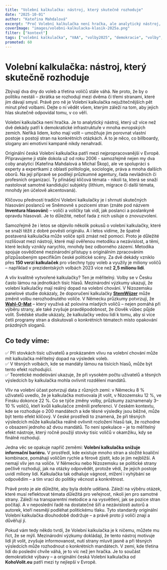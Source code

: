 ```yaml
---
title: "Volební kalkulačka: nástroj, který skutečně rozhoduje"
date: "2025-10-01"
author: "Kateřina Mahdalová"
excerpt: "Proč Volební kalkulačka není hračka, ale analytický nástroj, který může rozhodnout i o mandátech ve Sněmovně."
coverImage: "images/volebni-kalkulacka-klasik-2025a.png"
filter: ["kontext"]
tags: ["volební kalkulačka", "VAA", "volby2025", "demokracie", "volby", "sněmovna"]
promoted: 60
---
```

# Volební kalkulačka: nástroj, který skutečně rozhoduje

Zbývají dva dny do voleb a třetina voličů stále váhá. Ne proto, že by o politiku nestáli – zkrátka se rozhodují mezi dvěma či třemi stranami, které jim dávají smysl. Právě pro ně je Volební kalkulačka nejužitečnějších pět minut před volbami. Dejte o ní vědět všem, kterým záleží na tom, aby jejich hlas skutečně odpovídal tomu, v co věří.

Volební kalkulačka není hračka. Je to analytický nástroj, který už více než dvě dekády patří k demokratické infrastruktuře v mnoha evropských zemích. Neříká lidem, koho mají volit – umožňuje jim porovnat vlastní postoje s postoji stran na konkrétních otázkách. A to je něco, co billboardy, slogany ani emotivní kampaně nikdy nenahradí.

Originální česká Volební kalkulačka patří mezi nejpropracovanější v Evropě. Připravujeme ji stále dokola už od roku 2006 - samozřejmě nejen my dva coby analytici (Kateřina Mahdalová a Michal Škop), ale ve spolupráci s experty a expertkami z oblastí politologie, sociologie, práva a mnoha dalších oborů. Na její přípravě se podílejí průzkumné agentury, řada nevládních či profesních organizací. Ty přinášejí klíčová témata - nikoli ta, která se snaží nastolovat samotné kandidující subjekty (lithium, migrace či další témata, mnohdy jen účelově akcentovaná).

Klíčovou předností tradiční Volební kalkulačky je i shrnutí skutečných hlasování poslanců ve Sněmovně s pozicemi stran (znáte pod názvem **Inventura hlasování**) – voliči a voličky tak vidí, jak poslanci a poslankyně opravdu hlasovali. Je to důležité, neboť řada z nich usiluje o znovuzvolení.

Samozřejmě že i letos se objevilo několik pokusů o volební kalkulačky, které se snaží těžit z dobré pověsti originálu. A i letos vidíme, že špatně postavená kalkulačka může voliče spíš zmást než pomoci. Proto je důležité rozlišovat mezi nástroji, které mají ověřenou metodiku a nezávislost, a těmi, které leckdy vznikly narychlo, mnohdy bez odborného zázemí. Metodika spojuje osvědčené mezinárodní přístupy s originálním zpracováním přizpůsobeným specifikům české politické scény. Za dvě dekády vzniklo přes **150 verzí kalkulaček** pro všechny typy voleb a využily je miliony voličů – například v prezidentských volbách 2023 více než **2,5 milionu lidí**.

A vliv kvalitně vytvořené kalkulačky? Ten je měřitelný. Volby se v Česku často lámou na jednotkách tisíc hlasů. Mezinárodní výzkumy ukazují, že volební kalkulačky mají reálný dopad na volební chování. V Nizozemsku panelové studie dokázaly, že doporučení kalkulačky [**StemWijzer**](https://en.wikipedia.org/wiki/StemWijzer) může změnit volbu nerozhodnutého voliče. V Německu průzkumy potvrzují, že [**Wahl-O-Mat**](https://en.wikipedia.org/wiki/Wahl-O-Mat) – který využívá až polovina mladých voličů – nejen pomáhá při výběru strany, ale také zvyšuje pravděpodobnost, že člověk vůbec půjde volit. Švédské studie ukázaly, že kalkulačky vedou lidi k tomu, aby si více četli programy stran a diskutovali o konkrétních tématech místo opakování prázdných sloganů.

## Co tedy víme:

 ✅ Při stovkách tisíc uživatelů a prokázaném vlivu na volební chování může mít kalkulačka měřitelný dopad na výsledek voleb.  
 ✅ V těsných volbách, kde se mandáty lámou na tisících hlasů, může být tento efekt rozhodující.  
 ✅ Teoretické modelování ukazuje, že při vysokém počtu uživatelů a těsných výsledcích by kalkulačka mohla ovlivnit rozdělení mandátů.  

Vliv na volební účast potvrzují data z různých zemí: v Německu 8 % uživatelů uvedlo, že je kalkulačka motivovala jít volit, v Nizozemsku 12 %, ve Finsku dokonce 22 %. Co se týče změny volby, průzkumy zaznamenaly 3–10 % voličů, kteří kvůli kalkulačce změnili preferenci. V českém kontextu, kde se rozhoduje o 200 mandátech a kde těsné výsledky jsou běžné, může být tento efekt klíčový. V české prostředí to znamená, že při těsných výsledcích může kalkulačka reálně ovlivnit rozložení hlasů tak, že rozhodne o obsazení jednoho až dvou mandátů. To není spekulace – je to měřitelný efekt nástroje, který ročně použijí stovky tisíc voličů v okamžiku, kdy se finálně rozhodují.

Jedna věc se opakuje napříč zeměmi: **Volební kalkulačka snižuje informační bariéru.** V prostředí, kde existuje mnoho stran a složité koaliční kombinace, pomáhají voličům rychle a férově zjistit, kdo je jim nejbližší. A nemají vliv jen na voliče. V Německu nebo Nizozemsku se politické strany pečlivě rozhodují, jak na otázky odpovědět, protože vědí, že jejich postoje uvidí miliony lidí. Kalkulačka tak odhaluje vágnost, mlžení i vyhýbání se odpovědím – a tím vrací do politiky věcnost a konkrétnost.

Právě proto je ale důležité, aby byla dobře udělaná. Záleží na výběru otázek, které musí reflektovat témata důležitá pro veřejnost, nikoli jen pro samotné strany. Záleží na transparentní metodice a na vysvětlení, jak se pozice stran počítají. A v neposlední řadě na dostatečné šíři a nezávislosti autorů a autorek, kteří nesmějí podléhat politickému tlaku. Tyto standardy originální Volební kalkulačka dlouhodobě dodržuje – a právě proto ji voliči znají a důvěřují jí.

Pokud vám tedy někdo tvrdí, že Volební kalkulačka je k ničemu, můžete mu říct, že se mýlí. Mezinárodní výzkumy dokládají, že tento nástroj motivuje lidi jít volit, zvyšuje informovanost, nutí strany mluvit jasně a při těsných výsledcích může rozhodnout o konkrétních mandátech. V zemi, kde třetina lidí do poslední chvíle váhá, je to víc než jen hračka. Je to součást demokratické výbavy – a originální česká Volební kalkulačka od **KohoVolit.eu** patří mezi ty nejlepší v Evropě.
